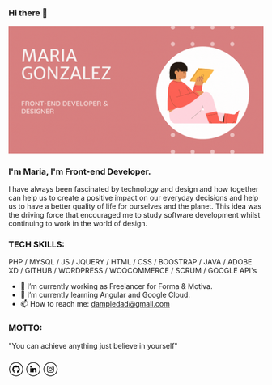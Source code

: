 ### Hi there 👋

![I am a Front-end Developer](https://github.com/MPGC/MPGC/blob/07aded6f4a33c0e6d6bf04972c4817ec2484db79/Maria%20Gonzalez.gif)

### I'm Maria, I'm Front-end Developer.
I have always been fascinated by technology and design and how together can help us to create a positive impact on our everyday decisions and help us to have a better quality of life for ourselves and the planet.
This idea was the driving force that encouraged me to study software development whilst continuing to work in the world of design.

### TECH SKILLS:  
PHP / MYSQL / JS / JQUERY / HTML / CSS / BOOSTRAP / JAVA / ADOBE XD / GITHUB / WORDPRESS / WOOCOMMERCE / SCRUM / GOOGLE API's

- 🔭 I’m currently working as Freelancer for Forma & Motiva. 
- 🌱 I’m currently learning Angular and Google Cloud.
- 📫 How to reach me: dampiedad@gmail.com 

### MOTTO:
"You can achieve anything just believe in yourself"

###

[<img src='https://github.com/MPGC/MPGC/blob/main/git.png' alt='github' height='30'>](https://github.com/https://github.com/MPGC) [<img src='https://github.com/MPGC/MPGC/blob/main/in.png' alt='linkedin' height='30'>](https://www.linkedin.com/in/www.linkedin.com/in/mpgcuartero/)  [<img src='https://github.com/MPGC/MPGC/blob/main/ig.png' alt='github' height='30'>](https://www.instagram.com/uxui.gonzalez/)
